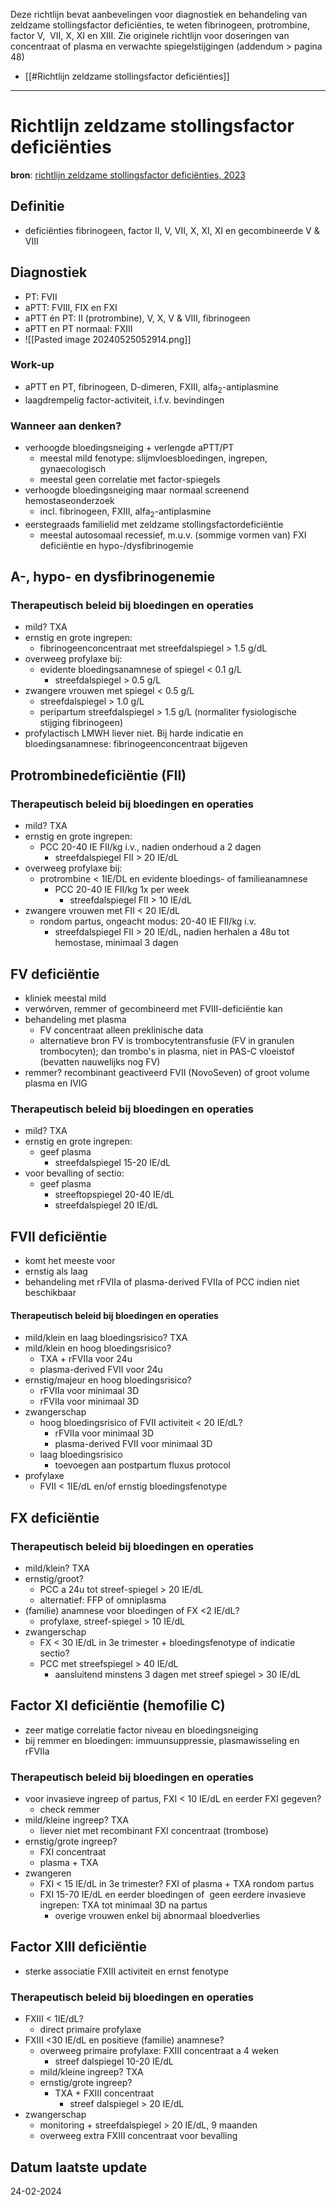 Deze richtlijn bevat aanbevelingen voor diagnostiek en behandeling van zeldzame stollingsfactor deficiënties, te weten fibrinogeen, protrombine, factor V,  VII, X, XI en XIII. Zie originele richtlijn voor doseringen van concentraat of plasma en verwachte spiegelstijgingen (addendum > pagina 48)

- [[#Richtlijn zeldzame stollingsfactor deficiënties]]
___
# Richtlijn zeldzame stollingsfactor deficiënties
**bron**: [richtlijn zeldzame stollingsfactor deficiënties, 2023](https://publicatie.hematologienederland.nl/richtlijnen/zeldzame-stollingsfactordeficienties/)
## Definitie
- deficiënties fibrinogeen, factor II, V, VII, X, XI, XI en gecombineerde V & VIII
## Diagnostiek
- PT: FVII
- aPTT: FVIII, FIX en FXI
- aPTT én PT: II (protrombine), V, X, V & VIII, fibrinogeen
- aPTT en PT normaal: FXIII
- ![[Pasted image 20240525052914.png]]
### Work-up
- aPTT en PT, fibrinogeen, D-dimeren, FXIII, alfa<sub>2</sub>-antiplasmine
- laagdrempelig factor-activiteit, i.f.v. bevindingen
### Wanneer aan denken?
- verhoogde bloedingsneiging + verlengde aPTT/PT
	- meestal mild fenotype: slijmvloesbloedingen, ingrepen, gynaecologisch
	- meestal geen correlatie met factor-spiegels
- verhoogde bloedingsneiging maar normaal screenend hemostaseonderzoek
	- incl. fibrinogeen, FXIII, alfa<sub>2</sub>-antiplasmine
- eerstegraads familielid met zeldzame stollingsfactordeficiëntie
	- meestal autosomaal recessief, m.u.v. (sommige vormen van) FXI deficiëntie en hypo-/dysfibrinogemie
## A-, hypo- en dysfibrinogenemie
### Therapeutisch beleid bij bloedingen en operaties
- mild? TXA
- ernstig en grote ingrepen:
	- fibrinogeenconcentraat met streefdalspiegel > 1.5 g/dL
- overweeg profylaxe bij:
	- evidente bloedingsanamnese of spiegel < 0.1 g/L
		- streefdalspiegel > 0.5 g/L
- zwangere vrouwen met spiegel < 0.5 g/L
	- streefdalspiegel > 1.0 g/L
	- peripartum streefdalspiegel > 1.5 g/L (normaliter fysiologische stijging fibrinogeen)
- profylactisch LMWH liever niet. Bij harde indicatie en bloedingsanamnese: fibrinogeenconcentraat bijgeven
## Protrombinedeficiëntie (FII)
### Therapeutisch beleid bij bloedingen en operaties
- mild? TXA
- ernstig en grote ingrepen:
	- PCC 20-40 IE FII/kg i.v., nadien onderhoud a 2 dagen
		- streefdalspiegel FII > 20 IE/dL
- overweeg profylaxe bij:
	- protrombine < 1IE/DL en evidente bloedings- of familieanamnese
		- PCC 20-40 IE FII/kg 1x per week
			- streefdalspiegel FII > 10 IE/dL
- zwangere vrouwen met FII < 20 IE/dL
	- rondom partus, ongeacht modus: 20-40 IE FII/kg i.v. 
		- streefdalspiegel FII > 20 IE/dL, nadien herhalen a 48u tot hemostase, minimaal 3 dagen
## FV deficiëntie
- kliniek meestal mild
- verwórven, remmer of gecombineerd met FVIII-deficiëntie kan
- behandeling met plasma
	- FV concentraat alleen preklinische data
	- alternatieve bron FV is trombocytentransfusie (FV in granulen trombocyten); dan trombo's in plasma, niet in PAS-C vloeistof (bevatten nauwelijks nog FV)
- remmer? recombinant geactiveerd FVII (NovoSeven) of groot volume plasma en IVIG
### Therapeutisch beleid bij bloedingen en operaties
- mild? TXA
- ernstig en grote ingrepen:
	- geef plasma
		- streefdalspiegel 15-20 IE/dL
- voor bevalling of sectio:
	- geef plasma
		- streeftopspiegel 20-40 IE/dL
		- streefdalspiegel 20 IE/dL
## FVII deficiëntie
- komt het meeste voor
- ernstig als laag
- behandeling met rFVIIa of plasma-derived FVIIa of PCC indien niet beschikbaar
#### Therapeutisch beleid bij bloedingen en operaties
- mild/klein en laag bloedingsrisico? TXA
- mild/klein en hoog bloedingsrisico?
	- TXA + rFVIIa voor 24u
	- plasma-derived FVII voor 24u
- ernstig/majeur en hoog bloedingsrisico?
	- rFVIIa voor minimaal 3D
	- rFVIIa voor minimaal 3D
- zwangerschap
	- hoog bloedingsrisico of FVII activiteit < 20 IE/dL? 
		- rFVIIa voor minimaal 3D
		- plasma-derived FVII voor minimaal 3D
	- laag bloedingsrisico
		- toevoegen aan postpartum fluxus protocol
- profylaxe
	- FVII < 1IE/dL en/of ernstig bloedingsfenotype
## FX deficiëntie
### Therapeutisch beleid bij bloedingen en operaties
- mild/klein? TXA
- ernstig/groot?
	- PCC a 24u tot streef-spiegel > 20 IE/dL
	- alternatief: FFP of omniplasma
- (familie) anamnese voor bloedingen of FX <2 IE/dL?
	- profylaxe, streef-spiegel > 10 IE/dL
- zwangerschap
	- FX < 30 IE/dL in 3e trimester + bloedingsfenotype of indicatie sectio?
	- PCC met streefspiegel > 40 IE/dL
		- aansluitend minstens 3 dagen met streef spiegel > 30 IE/dL
## Factor XI deficiëntie (hemofilie C)
- zeer matige correlatie factor niveau en bloedingsneiging
- bij remmer en bloedingen: immuunsuppressie, plasmawisseling en rFVIIa
### Therapeutisch beleid bij bloedingen en operaties
- voor invasieve ingreep of partus, FXI < 10 IE/dL en eerder FXI gegeven?
	- check remmer
- mild/kleine ingreep? TXA
	- liever niet met recombinant FXI concentraat (trombose)
- ernstig/grote ingreep?
	- FXI concentraat
	- plasma + TXA
- zwangeren
	- FXI < 15 IE/dL in 3e trimester? FXI of plasma + TXA rondom partus
	- FXI 15-70 IE/dL en eerder bloedingen of  geen eerdere invasieve ingrepen: TXA tot minimaal 3D na partus
		- overige vrouwen enkel bij abnormaal bloedverlies
## Factor XIII deficiëntie
- sterke associatie FXIII activiteit en ernst fenotype
### Therapeutisch beleid bij bloedingen en operaties
- FXIII < 1IE/dL? 
	- direct primaire profylaxe
- FXIII <30 IE/dL en positieve (familie) anamnese?
	- overweeg primaire profylaxe: FXIII concentraat a 4 weken
		- streef dalspiegel 10-20 IE/dL
	- mild/kleine ingreep? TXA
	- ernstig/grote ingreep? 
		- TXA + FXIII concentraat
			- streef dalspiegel > 20 IE/dL
- zwangerschap
	- monitoring + streefdalspiegel > 20 IE/dL, 9 maanden
	- overweeg extra FXIII concentraat voor bevalling
## Datum laatste update
24-02-2024